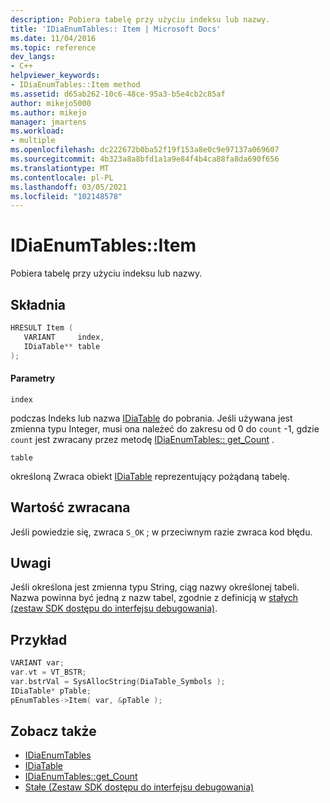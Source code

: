 ```yaml
---
description: Pobiera tabelę przy użyciu indeksu lub nazwy.
title: 'IDiaEnumTables:: Item | Microsoft Docs'
ms.date: 11/04/2016
ms.topic: reference
dev_langs:
- C++
helpviewer_keywords:
- IDiaEnumTables::Item method
ms.assetid: d65ab262-10c6-48ce-95a3-b5e4cb2c85af
author: mikejo5000
ms.author: mikejo
manager: jmartens
ms.workload:
- multiple
ms.openlocfilehash: dc222672b0ba52f19f153a8e0c9e97137a069607
ms.sourcegitcommit: 4b323a8a8bfd1a1a9e84f4b4ca88fa8da690f656
ms.translationtype: MT
ms.contentlocale: pl-PL
ms.lasthandoff: 03/05/2021
ms.locfileid: "102148578"
---
```

# <a name="idiaenumtablesitem"></a>IDiaEnumTables::Item
Pobiera tabelę przy użyciu indeksu lub nazwy.

## <a name="syntax"></a>Składnia

```C++
HRESULT Item ( 
   VARIANT     index,
   IDiaTable** table
);
```

#### <a name="parameters"></a>Parametry
 `index`

podczas Indeks lub nazwa [IDiaTable](../../debugger/debug-interface-access/idiatable.md) do pobrania. Jeśli używana jest zmienna typu Integer, musi ona należeć do zakresu od 0 do `count` -1, gdzie `count` jest zwracany przez metodę [IDiaEnumTables:: get_Count](../../debugger/debug-interface-access/idiaenumtables-get-count.md) .

 `table`

określoną Zwraca obiekt [IDiaTable](../../debugger/debug-interface-access/idiatable.md) reprezentujący pożądaną tabelę.

## <a name="return-value"></a>Wartość zwracana
 Jeśli powiedzie się, zwraca `S_OK` ; w przeciwnym razie zwraca kod błędu.

## <a name="remarks"></a>Uwagi
 Jeśli określona jest zmienna typu String, ciąg nazwy określonej tabeli. Nazwa powinna być jedną z nazw tabel, zgodnie z definicją w [stałych (zestaw SDK dostępu do interfejsu debugowania)](../../debugger/debug-interface-access/constants-debug-interface-access-sdk.md).

## <a name="example"></a>Przykład

```C++
VARIANT var;
var.vt = VT_BSTR;
var.bstrVal = SysAllocString(DiaTable_Symbols );
IDiaTable* pTable;
pEnumTables->Item( var, &pTable );
```

## <a name="see-also"></a>Zobacz także
- [IDiaEnumTables](../../debugger/debug-interface-access/idiaenumtables.md)
- [IDiaTable](../../debugger/debug-interface-access/idiatable.md)
- [IDiaEnumTables::get_Count](../../debugger/debug-interface-access/idiaenumtables-get-count.md)
- [Stałe (Zestaw SDK dostępu do interfejsu debugowania)](../../debugger/debug-interface-access/constants-debug-interface-access-sdk.md)
